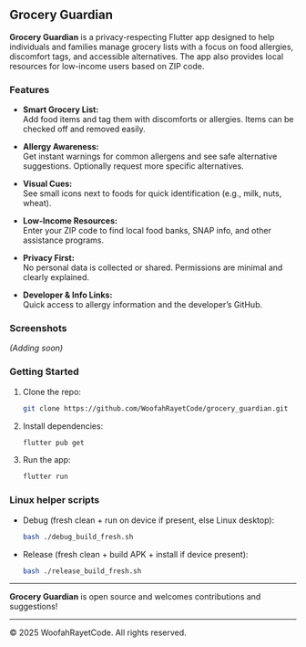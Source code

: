 ## Grocery Guardian

**Grocery Guardian** is a privacy-respecting Flutter app designed to help individuals and families manage grocery lists with a focus on food allergies, discomfort tags, and accessible alternatives. The app also provides local resources for low-income users based on ZIP code.

### Features

- **Smart Grocery List:**  
  Add food items and tag them with discomforts or allergies. Items can be checked off and removed easily.

- **Allergy Awareness:**  
  Get instant warnings for common allergens and see safe alternative suggestions. Optionally request more specific alternatives.

- **Visual Cues:**  
  See small icons next to foods for quick identification (e.g., milk, nuts, wheat).

- **Low-Income Resources:**  
  Enter your ZIP code to find local food banks, SNAP info, and other assistance programs.

- **Privacy First:**  
  No personal data is collected or shared. Permissions are minimal and clearly explained.

- **Developer & Info Links:**  
  Quick access to allergy information and the developer’s GitHub.

### Screenshots

*(Adding soon)*

### Getting Started

1. Clone the repo:
   ```sh
   git clone https://github.com/WoofahRayetCode/grocery_guardian.git
   ```
2. Install dependencies:
   ```sh
   flutter pub get
   ```
3. Run the app:
   ```sh
   flutter run
   ```

### Linux helper scripts

- Debug (fresh clean + run on device if present, else Linux desktop):
  ```sh
  bash ./debug_build_fresh.sh
  ```
- Release (fresh clean + build APK + install if device present):
  ```sh
  bash ./release_build_fresh.sh
  ```

---

**Grocery Guardian** is open source and welcomes contributions and suggestions!

---

© 2025 WoofahRayetCode. All rights reserved.